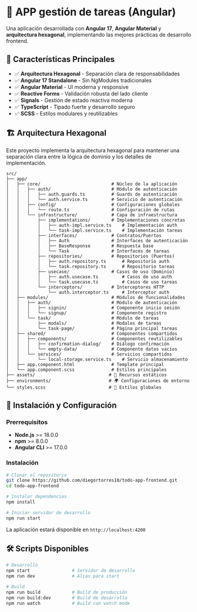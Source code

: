 # 🔐 APP gestión de tareas (Angular)

Una aplicación desarrollada con **Angular 17**, **Angular Material** y **arquitectura hexagonal**, implementando las mejores prácticas de desarrollo frontend.

## 🎯 Características Principales

- ✅ **Arquitectura Hexagonal** - Separación clara de responsabilidades
- ✅ **Angular 17 Standalone** - Sin NgModules tradicionales
- ✅ **Angular Material** - UI moderna y responsive
- ✅ **Reactive Forms** - Validación robusta del lado cliente
- ✅ **Signals** - Gestión de estado reactiva moderna
- ✅ **TypeScript** - Tipado fuerte y desarrollo seguro
- ✅ **SCSS** - Estilos modulares y reutilizables

## 🏗️ Arquitectura Hexagonal

Este proyecto implementa la arquitectura hexagonal para mantener una separación clara entre la lógica de dominio y los detalles de implementación.

```
src/
├── app/
│   ├── core/                           # Núcleo de la aplicación
│   │   ├── auth/                       # Módulo de autenticación
│   │   │   ├── auth.guards.ts          # Guards de autenticación
│   │   │   └── auth.service.ts         # Servicio de autenticación
│   │   ├── config/                     # Configuraciones globales
│   │   │   └── route.ts                # Configuración de rutas
│   │   └── infrastructure/             # Capa de infraestructura
│   │       ├── implementations/        # Implementaciones concretas
│   │       │   ├── auth-impl.service.ts    # Implementación auth
│   │       │   └── task-impl.service.ts    # Implementación tareas
│   │       ├── interfaces/             # Contratos/Puertos
│   │       │   ├── Auth                # Interfaces de autenticación
│   │       │   ├── BaseResponse        # Respuesta base
│   │       │   └── Task                # Interfaces de tareas
│   │       ├── repositories/           # Repositorios (Puertos)
│   │       │   ├── auth.repository.ts      # Repositorio auth
│   │       │   └── task.repository.ts      # Repositorio tareas
│   │       ├── usecase/                # Casos de uso (Dominio)
│   │       │   ├── auth.usecase.ts         # Casos de uso auth
│   │       │   └── task.usecase.ts         # Casos de uso tareas
│   │       └── interceptors/           # Interceptores HTTP
│   │           └── auth.interceptor.ts     # Interceptor auth
│   ├── modules/                        # Módulos de funcionalidades
│   │   ├── auth/                       # Módulo de autenticación
│   │   │   ├── signin/                 # Componente inicio sesión
│   │   │   └── signup/                 # Componente registro
│   │   └── task/                       # Módulo de tareas
│   │       ├── modals/                 # Modales de tareas
│   │       └── task-page/              # Página principal tareas
│   ├── shared/                         # Componentes compartidos
│   │   ├── components/                 # Componentes reutilizables
│   │   │   ├── confirmation-dialog/    # Diálogo confirmación
│   │   │   └── empty-data/             # Componente datos vacíos
│   │   └── services/                   # Servicios compartidos
│   │       └── local-storage.service.ts    # Servicio almacenamiento
│   ├── app.component.html              # Template principal
│   └── app.component.scss              # Estilos principales
├── assets/                            # 📁 Recursos estáticos
├── environments/                      # 🌍 Configuraciones de entorno
└── styles.scss                        # 🎨 Estilos globales
```

## 🚀 Instalación y Configuración

### Prerrequisitos

- **Node.js** >= 18.0.0
- **npm** >= 8.0.0
- **Angular CLI** >= 17.0.0

### Instalación

```bash
# Clonar el repositorio
git clone https://github.com/diegortorres10/todo-app-frontend.git
cd todo-app-frontend

# Instalar dependencias
npm install

# Iniciar servidor de desarrollo
npm run start
```

La aplicación estará disponible en `http://localhost:4200`

## 🛠️ Scripts Disponibles

```bash
# Desarrollo
npm start                # Servidor de desarrollo
npm run dev              # Alias para start

# Build
npm run build            # Build de producción
npm run build:dev        # Build de desarrollo
npm run watch            # Build con watch mode
```
